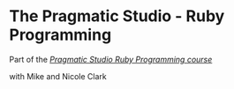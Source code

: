 # The Pragmatic Studio - Ruby Programming

Part of the
[*Pragmatic Studio Ruby Programming course*](http://pragmaticstudio.com/ruby)


with Mike and Nicole Clark